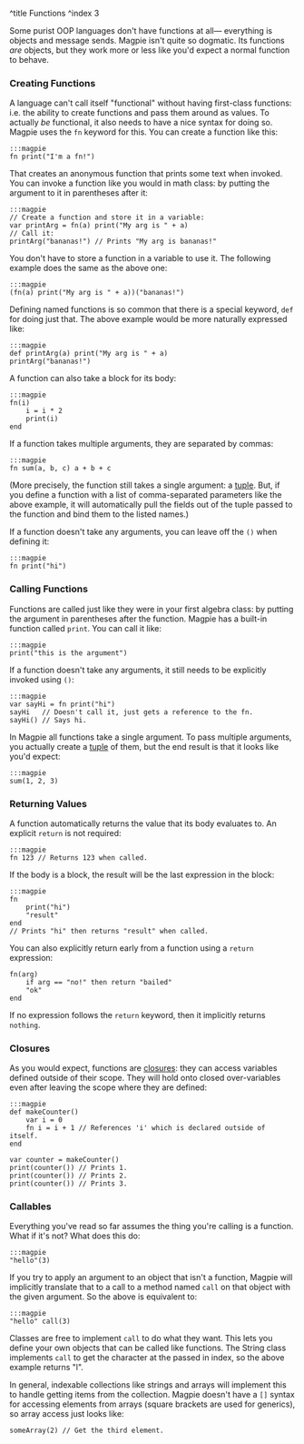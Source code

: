 ^title Functions
^index 3

Some purist OOP languages don't have functions at all&mdash; everything is objects and message sends. Magpie isn't quite so dogmatic. Its functions *are* objects, but they work more or less like you'd expect a normal function to behave.

### Creating Functions

A language can't call itself "functional" without having first-class functions: i.e. the ability to create functions and pass them around as values. To actually *be* functional, it also needs to have a nice syntax for doing so. Magpie uses the `fn` keyword for this. You can create a function like this:

    :::magpie
    fn print("I'm a fn!")

That creates an anonymous function that prints some text when invoked. You can invoke a function like you would in math class: by putting the argument to it in parentheses after it:

    :::magpie
    // Create a function and store it in a variable:
    var printArg = fn(a) print("My arg is " + a)
    // Call it:
    printArg("bananas!") // Prints "My arg is bananas!"

You don't have to store a function in a variable to use it. The following example does the same as the above one:

    :::magpie
    (fn(a) print("My arg is " + a))("bananas!")

Defining named functions is so common that there is a special keyword, `def` for doing just that. The above example would be more naturally expressed like:

    :::magpie
    def printArg(a) print("My arg is " + a)
    printArg("bananas!")

A function can also take a block for its body:

    :::magpie
    fn(i)
        i = i * 2
        print(i)
    end

If a function takes multiple arguments, they are separated by commas:

    :::magpie
    fn sum(a, b, c) a + b + c

(More precisely, the function still takes a single argument: a [tuple](compound-values.html). But, if you define a function with a list of comma-separated parameters like the above example, it will automatically pull the fields out of the tuple passed to the function and bind them to the listed names.)

If a function doesn't take any arguments, you can leave off the `()` when defining it:

    :::magpie
    fn print("hi")

### Calling Functions

Functions are called just like they were in your first algebra class: by putting the argument in parentheses after the function. Magpie has a built-in function called `print`. You can call it like:

    :::magpie
    print("this is the argument")

If a function doesn't take any arguments, it still needs to be explicitly invoked using `()`:

    :::magpie
    var sayHi = fn print("hi")
    sayHi   // Doesn't call it, just gets a reference to the fn.
    sayHi() // Says hi.

In Magpie all functions take a single argument. To pass multiple arguments, you actually create a [tuple](compound-values.html) of them, but the end result is that it looks like you'd expect:

    :::magpie
    sum(1, 2, 3)

### Returning Values

A function automatically returns the value that its body evaluates to. An explicit `return` is not required:

    :::magpie
    fn 123 // Returns 123 when called.

If the body is a block, the result will be the last expression in the block:

    :::magpie
    fn
        print("hi")
        "result"
    end
    // Prints "hi" then returns "result" when called.

You can also explicitly return early from a function using a `return` expression:

    fn(arg)
        if arg == "no!" then return "bailed"
        "ok"
    end

If no expression follows the `return` keyword, then it implicitly returns `nothing`.

### Closures

As you would expect, functions are
[closures](http://en.wikipedia.org/wiki/Closure_%28computer_science%29): they
can access variables defined outside of their scope. They will hold onto closed over-variables even after leaving the scope where they are defined:

    :::magpie
    def makeCounter()
        var i = 0
        fn i = i + 1 // References 'i' which is declared outside of itself.
    end
    
    var counter = makeCounter()
    print(counter()) // Prints 1.
    print(counter()) // Prints 2.
    print(counter()) // Prints 3.

### Callables

Everything you've read so far assumes the thing you're calling is a function. What if it's not? What does this do:

    :::magpie
    "hello"(3)

If you try to apply an argument to an object that isn't a function, Magpie will implicitly translate that to a call to a method named `call` on that object with the given argument. So the above is equivalent to:

    :::magpie
    "hello" call(3)

Classes are free to implement `call` to do what they want. This lets you define
your own objects that can be called like functions. The String class implements
`call` to get the character at the passed in index, so the above example returns
"l".

In general, indexable collections like strings and arrays will implement this to handle getting items from the collection. Magpie doesn't have a `[]` syntax for accessing elements from arrays (square brackets are used for generics), so array access just looks like:

    someArray(2) // Get the third element.
